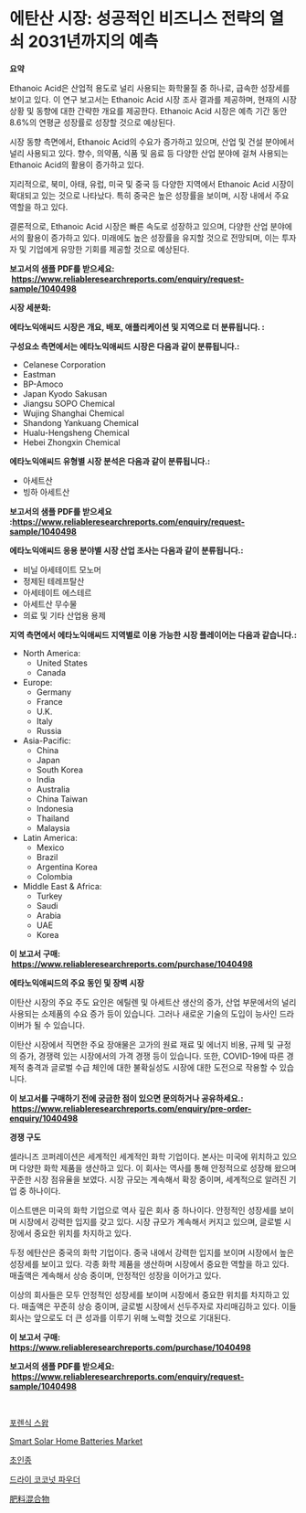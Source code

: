 <p><h1>에탄산 시장: 성공적인 비즈니스 전략의 열쇠 2031년까지의 예측</h1></p><p><strong>요약</strong></p>
<p><p>Ethanoic Acid은 산업적 용도로 널리 사용되는 화학물질 중 하나로, 급속한 성장세를 보이고 있다. 이 연구 보고서는 Ethanoic Acid 시장 조사 결과를 제공하며, 현재의 시장 상황 및 동향에 대한 간략한 개요를 제공한다. Ethanoic Acid 시장은 예측 기간 동안 8.6%의 연평균 성장률로 성장할 것으로 예상된다.</p><p>시장 동향 측면에서, Ethanoic Acid의 수요가 증가하고 있으며, 산업 및 건설 분야에서 널리 사용되고 있다. 향수, 의약품, 식품 및 음료 등 다양한 산업 분야에 걸쳐 사용되는 Ethanoic Acid의 활용이 증가하고 있다.</p><p>지리적으로, 북미, 아태, 유럽, 미국 및 중국 등 다양한 지역에서 Ethanoic Acid 시장이 확대되고 있는 것으로 나타났다. 특히 중국은 높은 성장률을 보이며, 시장 내에서 주요 역할을 하고 있다.</p><p>결론적으로, Ethanoic Acid 시장은 빠른 속도로 성장하고 있으며, 다양한 산업 분야에서의 활용이 증가하고 있다. 미래에도 높은 성장률을 유지할 것으로 전망되며, 이는 투자자 및 기업에게 유망한 기회를 제공할 것으로 예상된다.</p></p>
<p><strong>보고서의 샘플 PDF를 받으세요: &nbsp;<a href="https://www.reliableresearchreports.com/enquiry/request-sample/1040498">https://www.reliableresearchreports.com/enquiry/request-sample/1040498</a></strong></p>
<p><strong>시장 세분화:</strong></p>
<p><strong> 에타노익애씨드 시장은 개요, 배포, 애플리케이션 및 지역으로 더 분류됩니다. :</strong></p>
<p><strong>구성요소 측면에서는 에타노익애씨드 시장은 다음과 같이 분류됩니다.:</strong></p>
<p><ul><li>Celanese Corporation</li><li>Eastman</li><li>BP-Amoco</li><li>Japan Kyodo Sakusan</li><li>Jiangsu SOPO Chemical</li><li>Wujing Shanghai Chemical</li><li>Shandong Yankuang Chemical</li><li>Hualu-Hengsheng Chemical</li><li>Hebei Zhongxin Chemical</li></ul></p>
<p><strong> 에타노익애씨드 유형별 시장 분석은 다음과 같이 분류됩니다.:</strong></p>
<p><ul><li>아세트산</li><li>빙하 아세트산</li></ul></p>
<p><strong>보고서의 샘플 PDF를 받으세요 :<a href="https://www.reliableresearchreports.com/enquiry/request-sample/1040498">https://www.reliableresearchreports.com/enquiry/request-sample/1040498</a></strong></p>
<p><strong> 에타노익애씨드 응용 분야별 시장 산업 조사는 다음과 같이 분류됩니다.:</strong></p>
<p><ul><li>비닐 아세테이트 모노머</li><li>정제된 테레프탈산</li><li>아세테이트 에스테르</li><li>아세트산 무수물</li><li>의료 및 기타 산업용 용제</li></ul></p>
<p><strong>지역 측면에서 에타노익애씨드 지역별로 이용 가능한 시장 플레이어는 다음과 같습니다.:</strong></p>
<p><ul>
    <li>
        North America:
        <ul>
            <li>United States</li>
            <li>Canada</li>
        </ul>
    </li>
    <li>
        Europe:
        <ul>
            <li>Germany</li>
            <li>France</li>
            <li>U.K.</li>
            <li>Italy</li>
            <li>Russia</li>
        </ul>
    </li>
    <li>
        Asia-Pacific:
        <ul>
            <li>China</li>
            <li>Japan</li>
            <li>South Korea</li>
            <li>India</li>
            <li>Australia</li>
            <li>China Taiwan</li>
            <li>Indonesia</li>
            <li>Thailand</li>
            <li>Malaysia</li>
        </ul>
    </li>
    <li>
        Latin America:
        <ul>
            <li>Mexico</li>
            <li>Brazil</li>
            <li>Argentina Korea</li>
            <li>Colombia</li>
        </ul>
    </li>
    <li>
        Middle East & Africa:
        <ul>
            <li>Turkey</li>
            <li>Saudi</li>
            <li>Arabia</li>
            <li>UAE</li>
            <li>Korea</li>
        </ul>
    </li>
    </ul></p>
<p><strong>이 보고서 구매: &nbsp;<a href="https://www.reliableresearchreports.com/purchase/1040498">https://www.reliableresearchreports.com/purchase/1040498</a></strong></p>
<p><strong>에타노익애씨드의 주요 동인 및 장벽 시장</strong></p>
<p><p>이탄산 시장의 주요 주도 요인은 에틸렌 및 아세트산 생산의 증가, 산업 부문에서의 널리 사용되는 소제품의 수요 증가 등이 있습니다. 그러나 새로운 기술의 도입이 능사인 드라이버가 될 수 있습니다.</p><p>이탄산 시장에서 직면한 주요 장애물은 고가의 원료 재료 및 에너지 비용, 규제 및 규정의 증가, 경쟁력 있는 시장에서의 가격 경쟁 등이 있습니다. 또한, COVID-19에 따른 경제적 충격과 글로벌 수급 체인에 대한 불확실성도 시장에 대한 도전으로 작용할 수 있습니다.</p></p>
<p><strong>이 보고서를 구매하기 전에 궁금한 점이 있으면 문의하거나 공유하세요.: &nbsp;<a href="https://www.reliableresearchreports.com/enquiry/pre-order-enquiry/1040498">https://www.reliableresearchreports.com/enquiry/pre-order-enquiry/1040498</a></strong></p>
<p><strong>경쟁 구도</strong></p>
<p><p>셀라니즈 코퍼레이션은 세계적인 세계적인 화학 기업이다. 본사는 미국에 위치하고 있으며 다양한 화학 제품을 생산하고 있다. 이 회사는 역사를 통해 안정적으로 성장해 왔으며 꾸준한 시장 점유율을 보였다. 시장 규모는 계속해서 확장 중이며, 세계적으로 알려진 기업 중 하나이다.</p><p>이스트맨은 미국의 화학 기업으로 역사 깊은 회사 중 하나이다. 안정적인 성장세를 보이며 시장에서 강력한 입지를 갖고 있다. 시장 규모가 계속해서 커지고 있으며, 글로벌 시장에서 중요한 위치를 차지하고 있다.</p><p>두정 에탄산은 중국의 화학 기업이다. 중국 내에서 강력한 입지를 보이며 시장에서 높은 성장세를 보이고 있다. 각종 화학 제품을 생산하며 시장에서 중요한 역할을 하고 있다. 매출액은 계속해서 상승 중이며, 안정적인 성장을 이어가고 있다.</p><p>이상의 회사들은 모두 안정적인 성장세를 보이며 시장에서 중요한 위치를 차지하고 있다. 매출액은 꾸준히 상승 중이며, 글로벌 시장에서 선두주자로 자리매김하고 있다. 이들 회사는 앞으로도 더 큰 성과를 이루기 위해 노력할 것으로 기대된다.</p></p>
<p><strong>이 보고서 구매: &nbsp; <a href="https://www.reliableresearchreports.com/purchase/1040498">https://www.reliableresearchreports.com/purchase/1040498</a></strong></p>
<p><strong>보고서의 샘플 PDF를 받으세요: &nbsp;<a href="https://www.reliableresearchreports.com/enquiry/request-sample/1040498">https://www.reliableresearchreports.com/enquiry/request-sample/1040498</a></strong><strong></strong></p>
<p>&nbsp;</p>
<p><p><a href="https://medium.com/@bennyuigleyjks/%ED%8F%AC%EB%A0%8C%EC%8B%9D-%EC%8A%A4%EC%99%91-%EC%8B%9C%EC%9E%A5-%EC%8B%9C%EC%9E%A5-cagr-%EC%8B%9C%EC%9E%A5-%ED%8A%B8%EB%A0%8C%EB%93%9C-%EB%B0%8F-%EC%84%B1%EC%9E%A5-%EC%A0%84%EB%9E%B5%EC%97%90-%EB%8C%80%ED%95%9C-%ED%86%B5%EC%B0%B0%EB%A0%A5-3e24a1722cd9">포렌식 스왑</a></p><p><a href="https://github.com/rahu1506/Market-Research-Report-List-3/blob/main/smart-solar-home-batteries-market.md">Smart Solar Home Batteries Market</a></p><p><a href="https://github.com/mpodehpw07370073/Market-Research-Report-List-1/blob/main/974218415909.md">초인종</a></p><p><a href="https://github.com/TobyKub4685/Market-Research-Report-List-1/blob/main/755743315910.md">드라이 코코넛 파우더</a></p><p><a href="https://medium.com/@horaceogisich78/%E8%82%A5%E6%96%99%E6%B7%B7%E5%90%88%E7%89%A9%E5%B8%82%E5%A0%B4%E3%81%AE%E6%8C%87%E6%A8%99%E3%82%92%E8%A7%A3%E8%AA%AD%E3%81%99%E3%82%8B-%E5%B8%82%E5%A0%B4%E3%82%B7%E3%82%A7%E3%82%A2-%E3%83%88%E3%83%AC%E3%83%B3%E3%83%89-%E6%88%90%E9%95%B7%E3%83%91%E3%82%BF%E3%83%BC%E3%83%B3-8880aa8f8817">肥料混合物</a></p></p>
